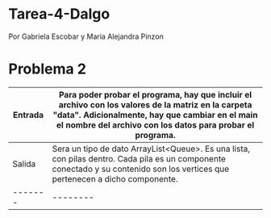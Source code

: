 # Tarea-4-Dalgo
Por Gabriela Escobar y Maria Alejandra Pinzon
# Problema 2

|Entrada| Para poder probar el programa, hay que incluir el archivo con los valores de la matriz en la carpeta "data". Adicionalmente, hay que cambiar en el main el nombre del archivo con los datos para probar el programa.|
|-------|--------|
|Salida| Sera un tipo de dato ArrayList<Queue<Integer>>. Es una lista, con pilas dentro. Cada pila es un componente conectado y su contenido son los vertices que pertenecen a dicho componente.|
|-------|--------|
